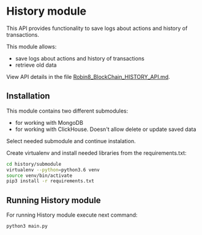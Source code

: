 # History module

This API provides functionality to save logs about actions and history of transactions.

This module allows:

- save logs about actions and history of transactions
- retrieve old data

View API details in the file [Robin8_BlockChain_HISTORY_API.md](Robin8_BlockChain_HISTORY_API.md).

## Installation

This module contains two different submodules:

- for working with MongoDB
- for working with ClickHouse. Doesn't allow delete or update saved data

Select needed submodule and continue instalation.

Create virtualenv and install needed libraries from the requirements.txt:

```bash
cd history/submodule
virtualenv --python=python3.6 venv
source venv/bin/activate
pip3 install -r requirements.txt
```

## Running History module

For running History module execute next command:

```bash
python3 main.py
```
